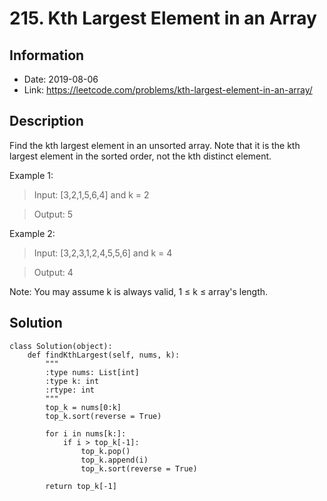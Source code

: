 # 215. Kth Largest Element in an Array

## Information

- Date: 2019-08-06
- Link: https://leetcode.com/problems/kth-largest-element-in-an-array/

## Description

Find the kth largest element in an unsorted array. Note that it is the kth largest element in the sorted order, not the kth distinct element.

Example 1:

> Input: [3,2,1,5,6,4] and k = 2

> Output: 5

Example 2:

> Input: [3,2,3,1,2,4,5,5,6] and k = 4

> Output: 4

Note: You may assume k is always valid, 1 ≤ k ≤ array's length.

## Solution

```
class Solution(object):
    def findKthLargest(self, nums, k):
        """
        :type nums: List[int]
        :type k: int
        :rtype: int
        """
        top_k = nums[0:k]
        top_k.sort(reverse = True)

        for i in nums[k:]:
            if i > top_k[-1]:
                top_k.pop() 
                top_k.append(i) 
                top_k.sort(reverse = True) 

        return top_k[-1] 
```
